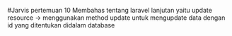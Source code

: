 #Jarvis pertemuan 10 Membahas tentang laravel lanjutan yaitu update resource -> menggunakan method update untuk mengupdate data dengan id yang ditentukan didalam database
